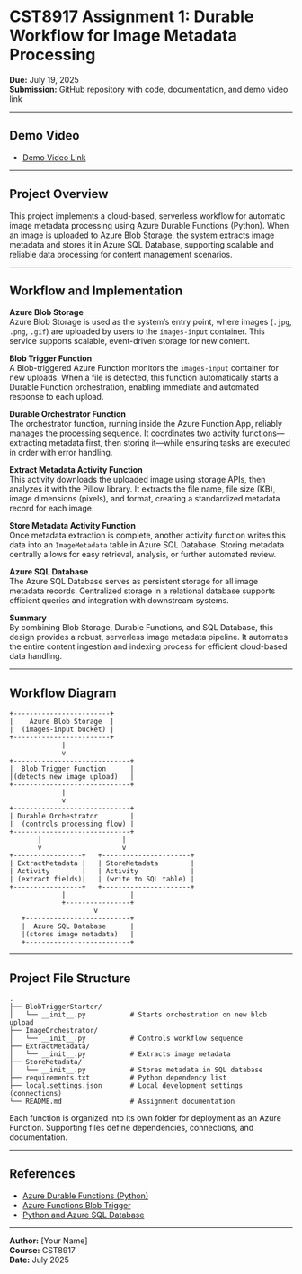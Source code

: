 
# CST8917 Assignment 1: Durable Workflow for Image Metadata Processing

**Due:** July 19, 2025  
**Submission:** GitHub repository with code, documentation, and demo video link

---

## Demo Video

- [Demo Video Link](https://your-youtube-demo-link-here)

---

## Project Overview

This project implements a cloud-based, serverless workflow for automatic image metadata processing using Azure Durable Functions (Python). When an image is uploaded to Azure Blob Storage, the system extracts image metadata and stores it in Azure SQL Database, supporting scalable and reliable data processing for content management scenarios.

---

## Workflow and Implementation

**Azure Blob Storage**  
Azure Blob Storage is used as the system’s entry point, where images (`.jpg`, `.png`, `.gif`) are uploaded by users to the `images-input` container. This service supports scalable, event-driven storage for new content.

**Blob Trigger Function**  
A Blob-triggered Azure Function monitors the `images-input` container for new uploads. When a file is detected, this function automatically starts a Durable Function orchestration, enabling immediate and automated response to each upload.

**Durable Orchestrator Function**  
The orchestrator function, running inside the Azure Function App, reliably manages the processing sequence. It coordinates two activity functions—extracting metadata first, then storing it—while ensuring tasks are executed in order with error handling.

**Extract Metadata Activity Function**  
This activity downloads the uploaded image using storage APIs, then analyzes it with the Pillow library. It extracts the file name, file size (KB), image dimensions (pixels), and format, creating a standardized metadata record for each image.

**Store Metadata Activity Function**  
Once metadata extraction is complete, another activity function writes this data into an `ImageMetadata` table in Azure SQL Database. Storing metadata centrally allows for easy retrieval, analysis, or further automated review.

**Azure SQL Database**  
The Azure SQL Database serves as persistent storage for all image metadata records. Centralized storage in a relational database supports efficient queries and integration with downstream systems.

**Summary**  
By combining Blob Storage, Durable Functions, and SQL Database, this design provides a robust, serverless image metadata pipeline. It automates the entire content ingestion and indexing process for efficient cloud-based data handling.

---

## Workflow Diagram

```
+------------------------+
|    Azure Blob Storage  |
|  (images-input bucket) |
+------------------------+
             |
             v
+-----------------------------+
|  Blob Trigger Function      |
|(detects new image upload)   |
+-----------------------------+
             |
             v
+-----------------------------+
| Durable Orchestrator        |
|  (controls processing flow) |
+-----------------------------+
       |                    |
       v                    v
+-----------------+   +----------------------+
| ExtractMetadata |   | StoreMetadata        |
| Activity        |   | Activity             |
| (extract fields)|   | (write to SQL table) |
+-----------------+   +----------------------+
             |                |
             +----------------+
                     v
   +--------------------------+
   |  Azure SQL Database      |
   |(stores image metadata)   |
   +--------------------------+
```

---

## Project File Structure

```
.
├── BlobTriggerStarter/
│   └── __init__.py           # Starts orchestration on new blob upload
├── ImageOrchestrator/
│   └── __init__.py           # Controls workflow sequence
├── ExtractMetadata/
│   └── __init__.py           # Extracts image metadata
├── StoreMetadata/
│   └── __init__.py           # Stores metadata in SQL database
├── requirements.txt          # Python dependency list
├── local.settings.json       # Local development settings (connections)
└── README.md                 # Assignment documentation
```

Each function is organized into its own folder for deployment as an Azure Function. Supporting files define dependencies, connections, and documentation.

---

## References

- [Azure Durable Functions (Python)](https://learn.microsoft.com/en-us/azure/azure-functions/durable/durable-functions-python-overview)
- [Azure Functions Blob Trigger](https://learn.microsoft.com/en-us/azure/azure-functions/functions-bindings-storage-blob-trigger)
- [Python and Azure SQL Database](https://learn.microsoft.com/en-us/azure/azure-sql/database/connect-query-python)

---

**Author:** [Your Name]  
**Course:** CST8917  
**Date:** July 2025
```